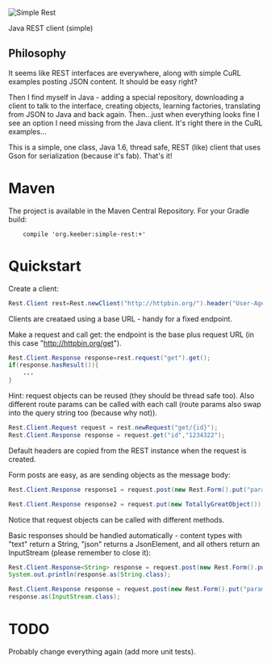![Simple Rest](http://keeber.org/wp-content/uploads/2016/03/simple-rest.png)

Java REST client (simple)

## Philosophy

It seems like REST interfaces are everywhere, along with simple CuRL examples posting JSON content. It should be easy right?

Then I find myself in Java - adding a special repository, downloading a client to talk to the interface, creating objects, learning factories, translating from JSON to Java and back again. Then...just when everything looks fine I see an option I need missing from the Java client. It's right there in the CuRL examples...

This is a simple, one class, Java 1.6, thread safe, REST (like) client that uses Gson for serialization (because it's fab). That's it!

# Maven

The project is available in the Maven Central Repository. For your Gradle build:

```
	compile 'org.keeber:simple-rest:+'
```

# Quickstart

Create a client:

```java
Rest.Client rest=Rest.newClient("http://httpbin.org/").header("User-Agent", "JSON-K");
```

Clients are creataed using a base URL - handy for a fixed endpoint.

Make a request and call get: the endpoint is the base plus request URL (in this case "http://httpbin.org/get").

```java
Rest.Client.Response response=rest.request("get").get();
if(response.hasResult()){
	...
}
```

Hint: request objects can be reused (they should be thread safe too). Also different route params can be called with each call (route params also swap into the query string too (because why not)).

```java
Rest.Client.Request request = rest.newRequest("get/{id}");
Rest.Client.Response response = request.get("id","1234322");
```

Default headers are copied from the REST instance when the request is created.

Form posts are easy, as are sending objects as the message body:

```java
Rest.Client.Response response1 = request.post(new Rest.Form().put("param1", "myvalue"));

Rest.Client.Response response2 = request.put(new TotallyGreatObject());
```

Notice that request objects can be called with different methods.

Basic responses should be handled automatically - content types with "text" return a String, "json" returns a JsonElement, and all others return an InputStream (please remember to close it):

```java
Rest.Client.Response<String> response = request.post(new Rest.Form().put("param1", "myvalue");
System.out.println(response.as(String.class);

Rest.Client.Response response = request.post(new Rest.Form().put("param1", "some other value"));
response.as(InputStream.class);
```

# TODO

Probably change everything again (add more unit tests).
